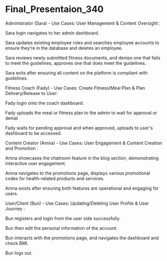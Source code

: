 # Final_Presentaion_340


Administrator (Sara) - Use Cases: User Management & Content Oversight :

  

Sara login navigates to her admin dashboard. 

Sara updates existing employee roles and searches employee accounts to ensure they’re in the database and deletes an employee. 

Sara reviews newly submitted fitness documents, and denies one that fails to meet the guidelines, approves one that does meet the guidelines.  

Sara exits after ensuring all content on the platform is compliant with guidelines. 

 

Fitness Coach (Fady) - Use Cases: Create Fitness/Meal Plan & Plan Delivery/Release to User: 

  

Fady login onto the coach dashboard.  

Fady uploads the meal or fitness plan to the admin to wait for approval or denial 

Fady waits for pending approval and when approved, uploads to user's dashboard to be accessed. 

 

Content Creator (Amna) - Use Cases: User Engagement & Content Creation and Promotion :

 

Amna showcases the chatroom feature in the blog section, demonstrating interactive user engagement. 

Amna navigates to the promotions page, displays various promotional codes for health-related products and services. 

Amna exists after ensuring both features are operational and engaging for users. 

 

User/Client (Bun) - Use Cases: Updating/Deleting User Profile & User Journey :

  

Bun registers and login from the user side successfully. 

Bun then edit the personal information of the account. 

Bun interacts with the promotions page, and navigates the dashboard and check BMI. 

Bun logs out.  
